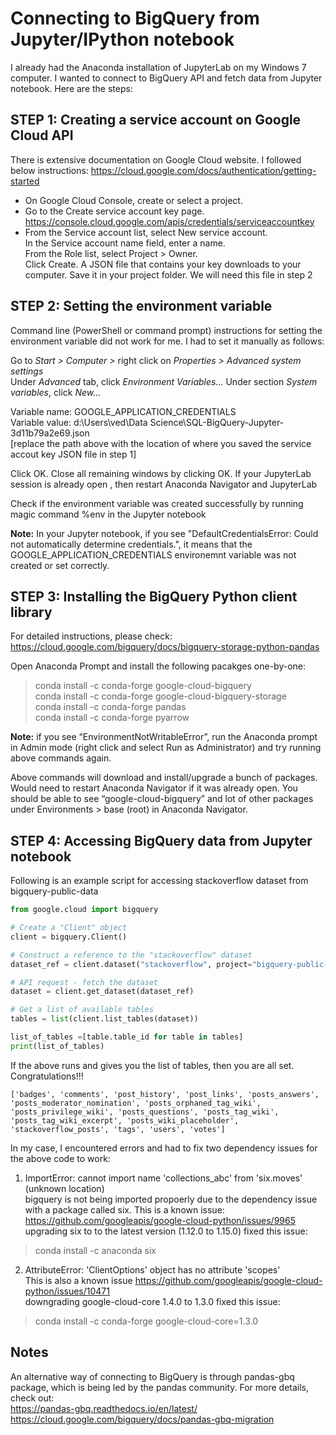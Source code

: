 # Connecting to BigQuery from Jupyter/IPython notebook
I already had the Anaconda installation of JupyterLab on my Windows 7 computer. I wanted to connect to BigQuery API and fetch data from Jupyter notebook. Here are the steps:

## STEP 1: Creating a service account on Google Cloud API  
There is extensive documentation on Google Cloud website. I followed below instructions:
https://cloud.google.com/docs/authentication/getting-started  
- On Google Cloud Console, create or select a project.  
- Go to the Create service account key page.  
  https://console.cloud.google.com/apis/credentials/serviceaccountkey  
- From the Service account list, select New service account.  
  In the Service account name field, enter a name.  
  From the Role list, select Project > Owner.  
  Click Create. A JSON file that contains your key downloads to your computer. Save it in your project folder. We will need this file in step 2

## STEP 2: Setting the environment variable  
Command line (PowerShell or command prompt) instructions for setting the environment variable  did not work for me. I had to set it manually as follows:  

Go to *Start > Computer >* right click on *Properties > Advanced system settings*  
Under *Advanced* tab, click *Environment Variables...* Under section *System variables*, click *New...*  

Variable name: GOOGLE_APPLICATION_CREDENTIALS  
Variable value: d:\Users\ved\Data Science\SQL-BigQuery-Jupyter-3d11b79a2e69.json  
[replace the path above with the location of where you saved the service accout key JSON file in step 1]  

Click OK. Close all remaining windows by clicking OK.
If your JupyterLab session is already open , then restart Anaconda Navigator and JupyterLab

Check if the environment variable was created successfully by running magic command %env in the Jupyter notebook  

**Note:** In your Jupyter notebook, if you see "DefaultCredentialsError: Could not automatically determine credentials.", it means that the GOOGLE_APPLICATION_CREDENTIALS environemnt variable was not created or set correctly.

## STEP 3: Installing the BigQuery Python client library  
For detailed instructions, please check:  
https://cloud.google.com/bigquery/docs/bigquery-storage-python-pandas  

Open Anaconda Prompt and install the following pacakges one-by-one:  
> conda install -c conda-forge google-cloud-bigquery  
> conda install -c conda-forge google-cloud-bigquery-storage  
> conda install -c conda-forge pandas  
> conda install -c conda-forge pyarrow  

**Note:** if you see “EnvironmentNotWritableError”, run the Anaconda prompt in Admin mode (right click and select Run as Administrator) and try running above commands again.  

Above commands will download and install/upgrade a bunch of packages. Would need to restart Anaconda Navigator if it was already open. You should be able to see “google-cloud-bigquery” and lot of other packages under Environments > base (root) in Anaconda Navigator.

## STEP 4: Accessing BigQuery data from Jupyter notebook 
Following is an example script for accessing stackoverflow dataset from bigquery-public-data

```python
from google.cloud import bigquery

# Create a "Client" object
client = bigquery.Client()

# Construct a reference to the "stackoverflow" dataset
dataset_ref = client.dataset("stackoverflow", project="bigquery-public-data")

# API request - fetch the dataset
dataset = client.get_dataset(dataset_ref)
```
```python
# Get a list of available tables 
tables = list(client.list_tables(dataset))

list_of_tables =[table.table_id for table in tables]
print(list_of_tables)
```
If the above runs and gives you the list of tables, then you are all set. Congratulations!!!
```
['badges', 'comments', 'post_history', 'post_links', 'posts_answers', 'posts_moderator_nomination', 'posts_orphaned_tag_wiki', 'posts_privilege_wiki', 'posts_questions', 'posts_tag_wiki', 'posts_tag_wiki_excerpt', 'posts_wiki_placeholder', 'stackoverflow_posts', 'tags', 'users', 'votes']
```  

In my case, I encountered errors and had to fix two dependency issues for the above code to work:
1. ImportError: cannot import name 'collections_abc' from 'six.moves' (unknown location)  
bigquery is not being imported propoerly due to the dependency issue with a package called six. This is a known issue:  
https://github.com/googleapis/google-cloud-python/issues/9965  
upgrading six to to the latest version (1.12.0 to 1.15.0) fixed this issue:  
  > conda install -c anaconda six  

2. AttributeError: 'ClientOptions' object has no attribute 'scopes'  
This is also a known issue https://github.com/googleapis/google-cloud-python/issues/10471  
downgrading google-cloud-core 1.4.0 to 1.3.0 fixed this issue:  
  > conda install -c conda-forge google-cloud-core=1.3.0  

## Notes
An alternative way of connecting to BigQuery is through pandas-gbq package, which is being led by the pandas community. For more details, check out:  
https://pandas-gbq.readthedocs.io/en/latest/  
https://cloud.google.com/bigquery/docs/pandas-gbq-migration
